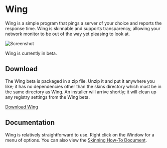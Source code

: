 Wing
====

Wing is a simple program that pings a server of your choice and reports the response time. Wing is skinnable and supports transparency, allowing your network monitor to be out of the way yet pleasing to look at.

![Screenshot](https://github.com/ancientlore/blob/master/docs/screenshot.jpg)

Wing is currently in beta.

Download
--------

The Wing beta is packaged in a zip file. Unzip it and put it anywhere you like; it has no dependencies other than the skins directory which must be in the same directory as Wing. An installer will arrive shortly; it will clean up any registry settings from the Wing beta.

[Download Wing](https://github.com/downloads/ancientlore/wing/Wing.zip)

Documentation
-------------

Wing is relatively straightforward to use. Right click on the Window for a menu of options. You can also view the [Skinning How-To Document](blob/master/docs/Skin-HowTo.txt).

